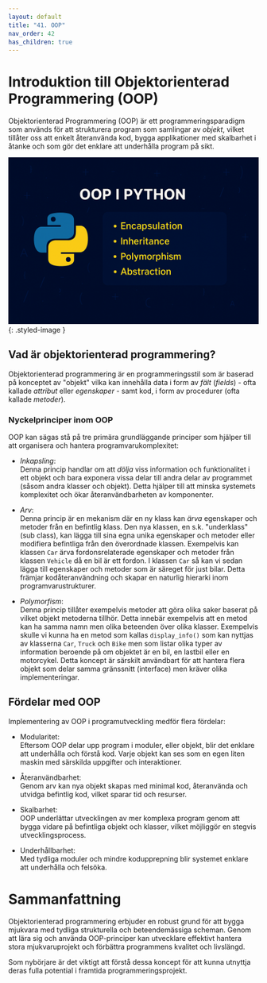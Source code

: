 ```yaml
---
layout: default
title: "41. OOP"
nav_order: 42
has_children: true
---
```


# Introduktion till Objektorienterad Programmering (OOP)
Objektorienterad Programmering (OOP) är ett programmeringsparadigm som används för att strukturera program som samlingar av _objekt_, vilket tillåter oss att enkelt återanvända kod, bygga applikationer med skalbarhet i åtanke och som gör det enklare att underhålla program på sikt.

![OOP in Python](../../assets/images/banners/ch40.png){: .styled-image }

## Vad är objektorienterad programmering?
Objektorienterad programmering är en programmeringsstil som är baserad på konceptet av "objekt" vilka kan innehålla data i form av _fält_ (_fields_) - ofta kallade _attribut_ eller _egenskaper_ - samt kod, i form av procedurer (ofta kallade _metoder_).

### Nyckelprinciper inom OOP
OOP kan sägas stå på tre primära grundläggande principer som hjälper till att organisera och hantera programvarukomplexitet:

* _Inkapsling_: <br>
Denna princip handlar om att _dölja_ viss information och funktionalitet i ett objekt och bara exponera vissa delar till andra delar av programmet (såsom andra klasser och objekt). Detta hjälper till att minska systemets komplexitet och ökar återanvändbarheten av komponenter.


* _Arv_: <br>
Denna princip är en mekanism där en ny klass kan _ärva_ egenskaper och metoder från en befintlig klass. Den nya klassen, en s.k. "underklass" (sub class), kan lägga till sina egna unika egenskaper och metoder eller modifiera befintliga från den överordnade klassen. Exempelvis kan klassen `Car` ärva fordonsrelaterade egenskaper och metoder från klassen `Vehicle` då en bil är ett fordon. I klassen `Car` så kan vi sedan lägga till egenskaper och metoder som är säreget för just bilar. Detta främjar kodåteranvändning och skapar en naturlig hierarki inom programvarustrukturer.


* _Polymorfism_: <br>
Denna princip tillåter exempelvis metoder att göra olika saker baserat på vilket objekt metoderna tillhör. Detta innebär exempelvis att en metod kan ha samma namn men olika beteenden över olika klasser. Exempelvis skulle vi kunna ha en metod som kallas `display_info()` som kan nyttjas av klasserna `Car`, `Truck` och `Bike` men som listar olika typer av information beroende på om objektet är en bil, en lastbil eller en motorcykel. Detta koncept är särskilt användbart för att hantera flera objekt som delar samma gränssnitt (interface) men kräver olika implementeringar.

## Fördelar med OOP
Implementering av OOP i programutveckling medför flera fördelar:

* Modularitet: <br>
Eftersom OOP delar upp program i moduler, eller objekt, blir det enklare att underhålla och förstå kod. Varje objekt kan ses som en egen liten maskin med särskilda uppgifter och interaktioner.

* Återanvändbarhet: <br>
Genom arv kan nya objekt skapas med minimal kod, återanvända och utvidga befintlig kod, vilket sparar tid och resurser.

* Skalbarhet: <br>
OOP underlättar utvecklingen av mer komplexa program genom att bygga vidare på befintliga objekt och klasser, vilket möjliggör en stegvis utvecklingsprocess.

* Underhållbarhet: <br>
Med tydliga moduler och mindre kodupprepning blir systemet enklare att underhålla och felsöka.

# Sammanfattning
Objektorienterad programmering erbjuder en robust grund för att bygga mjukvara med tydliga strukturella och beteendemässiga scheman. Genom att lära sig och använda OOP-principer kan utvecklare effektivt hantera stora mjukvaruprojekt och förbättra programmens kvalitet och livslängd. 

Som nybörjare är det viktigt att förstå dessa koncept för att kunna utnyttja deras fulla potential i framtida programmeringsprojekt.